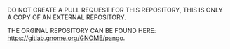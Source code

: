 DO NOT CREATE A PULL REQUEST FOR THIS REPOSITORY, THIS IS ONLY A COPY OF AN EXTERNAL REPOSITORY.

THE ORGINAL REPOSITORY CAN BE FOUND HERE: https://gitlab.gnome.org/GNOME/pango.